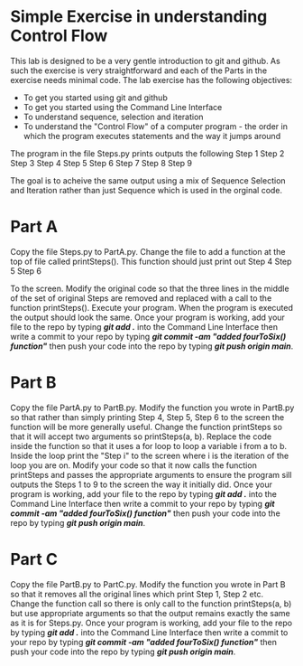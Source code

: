 # Simple Exercise in understanding Control Flow
This lab is designed to be a very gentle introduction to git and github. As such the exercise is very straightforward and each of the Parts in the exercise needs minimal code. The lab exercise has the following objectives:
- To get you started using git and github
- To get you started using the Command Line Interface
- To understand sequence, selection and iteration
- To understand the "Control Flow" of a computer program - the order in which the program executes statements and the way it jumps around

The program in the file Steps.py prints outputs the following
Step 1
Step 2
Step 3
Step 4
Step 5
Step 6
Step 7
Step 8
Step 9

The goal is to acheive the same output using a mix of Sequence Selection and Iteration rather than just Sequence which is used in the orginal code.

# Part A

Copy the file Steps.py to PartA.py. Change the file to add a function at the top of file called printSteps(). This function should just print out 
Step 4
Step 5
Step 6

To the screen. Modify the original code so that the three lines in the middle of the set of original Steps are removed and replaced with a call to the function printSteps(). Execute your program. When the program is executed the output should look the same. Once your program is working, add your file to the repo by typing ***git add .*** into the Command Line Interface then write a commit to your repo by typing ***git commit -am "added fourToSix() function"*** then push your code into the repo by typing ***git push origin main***.

# Part B

Copy the file PartA.py to PartB.py. Modify the function you wrote in PartB.py so that rather than simply printing Step 4, Step 5, Step 6 to the screen the function will be more generally useful. Change the function printSteps so that it will accept two arguments so printSteps(a, b). Replace the code inside the function so that it uses a for loop to loop a variable i from a to b. Inside the loop print the "Step i" to the screen where i is the iteration of the loop you are on. Modify your code so that it now calls the function printSteps and passes the appropriate arguments to ensure the program sill outputs the Steps 1 to 9 to the screen the way it initially did. Once your program is working, add your file to the repo by typing ***git add .*** into the Command Line Interface then write a commit to your repo by typing ***git commit -am "added fourToSix() function"*** then push your code into the repo by typing ***git push origin main***.

# Part C

Copy the file PartB.py to PartC.py. Modify the function you wrote in Part B so that it removes all the original lines which print Step 1, Step 2 etc. Change the function call so there is only call to the function printSteps(a, b) but use appropriate arguments so that the output remains exactly the same as it is for Steps.py. Once your program is working, add your file to the repo by typing ***git add .*** into the Command Line Interface then write a commit to your repo by typing ***git commit -am "added fourToSix() function"*** then push your code into the repo by typing ***git push origin main***.


